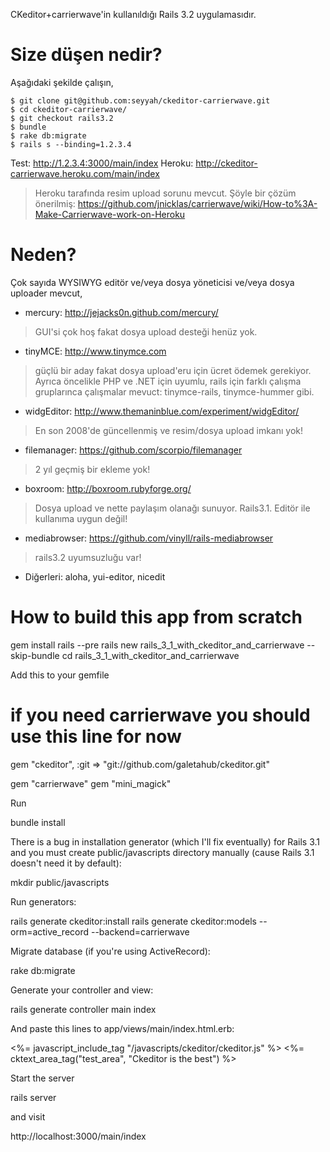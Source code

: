 CKeditor+carrierwave'in kullanıldığı Rails 3.2 uygulamasıdır.

# Size düşen nedir?

Aşağıdaki şekilde çalışın,

    $ git clone git@github.com:seyyah/ckeditor-carrierwave.git
    $ cd ckeditor-carrierwave/
    $ git checkout rails3.2
    $ bundle
    $ rake db:migrate
    $ rails s --binding=1.2.3.4

Test: http://1.2.3.4:3000/main/index
Heroku: http://ckeditor-carrierwave.heroku.com/main/index

> Heroku tarafında resim upload sorunu mevcut.
> Şöyle bir çözüm önerilmiş:
> https://github.com/jnicklas/carrierwave/wiki/How-to%3A-Make-Carrierwave-work-on-Heroku

# Neden?

Çok sayıda WYSIWYG editör ve/veya dosya yöneticisi ve/veya dosya uploader
mevcut,

- mercury: http://jejacks0n.github.com/mercury/

> GUI'si çok hoş fakat dosya upload desteği henüz yok.

- tinyMCE: http://www.tinymce.com

> güçlü bir aday fakat dosya upload'eru için ücret ödemek gerekiyor.
> Ayrıca öncelikle PHP ve .NET için uyumlu, rails için farklı çalışma
> gruplarınca çalışmalar mevuct: tinymce-rails, tinymce-hummer gibi.

- widgEditor: http://www.themaninblue.com/experiment/widgEditor/

> En son 2008'de güncellenmiş ve resim/dosya upload imkanı yok!

- filemanager: https://github.com/scorpio/filemanager

> 2 yıl geçmiş bir ekleme yok!

- boxroom: http://boxroom.rubyforge.org/

> Dosya upload ve nette paylaşım olanağı sunuyor. Rails3.1. Editör ile kullanıma
> uygun değil!

- mediabrowser: https://github.com/vinyll/rails-mediabrowser

> rails3.2 uyumsuzluğu var!

- Diğerleri: aloha, yui-editor, nicedit

# How to build this app from scratch

  gem install rails --pre
  rails new rails_3_1_with_ckeditor_and_carrierwave --skip-bundle
  cd rails_3_1_with_ckeditor_and_carrierwave

Add this to your gemfile

  # if you need carrierwave you should use this line for now
  gem "ckeditor", :git => "git://github.com/galetahub/ckeditor.git"

  gem "carrierwave"
  gem "mini_magick"

Run

  bundle install

There is a bug in installation generator (which I'll fix eventually) for Rails 3.1 and you must create public/javascripts directory manually (cause Rails 3.1 doesn't need it by default):

  mkdir public/javascripts

Run generators:

  rails generate ckeditor:install
  rails generate ckeditor:models --orm=active_record --backend=carrierwave

Migrate database (if you're using ActiveRecord):

  rake db:migrate

Generate your controller and view:

  rails generate controller main index


And paste this lines to app/views/main/index.html.erb:

  <%= javascript_include_tag "/javascripts/ckeditor/ckeditor.js" %>
  <%= cktext_area_tag("test_area", "Ckeditor is the best") %>

Start the server

  rails server

and visit

  http://localhost:3000/main/index
